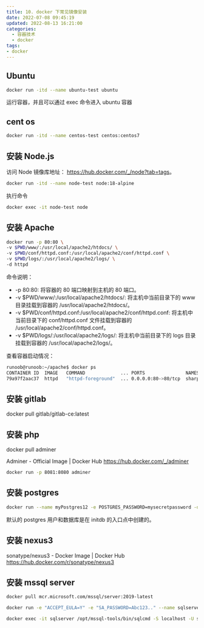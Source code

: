```yaml
---
title: 10. docker 下常见镜像安装
date: 2022-07-08 09:45:19
updated: 2022-08-13 16:21:00
categories:
  - 容器技术
  - docker
tags:
- docker
---
```


## Ubuntu

```sh
docker run -itd --name ubuntu-test ubuntu
```

运行容器，并且可以通过 exec 命令进入 ubuntu 容器

## cent os

```sh
docker run -itd --name centos-test centos:centos7
```

## 安装 Node.js

访问 Node 镜像库地址： <https://hub.docker.com/_/node?tab=tags>。

```sh
docker run -itd --name node-test node:18-alpine
```

执行命令

```sh
docker exec -it node-test node
```

## 安装 Apache

```sh
docker run -p 80:80 \
-v $PWD/www/:/usr/local/apache2/htdocs/ \
-v $PWD/conf/httpd.conf:/usr/local/apache2/conf/httpd.conf \
-v $PWD/logs/:/usr/local/apache2/logs/ \
-d httpd
```

<!-- more -->

命令说明：

* -p 80:80: 将容器的 80 端口映射到主机的 80 端口。
* -v $PWD/www/:/usr/local/apache2/htdocs/: 将主机中当前目录下的 www 目录挂载到容器的 /usr/local/apache2/htdocs/。
* -v $PWD/conf/httpd.conf:/usr/local/apache2/conf/httpd.conf: 将主机中当前目录下的 conf/httpd.conf 文件挂载到容器的 /usr/local/apache2/conf/httpd.conf。
* -v $PWD/logs/:/usr/local/apache2/logs/: 将主机中当前目录下的 logs 目录挂载到容器的 /usr/local/apache2/logs/。

查看容器启动情况：

```sh
runoob@runoob:~/apache$ docker ps
CONTAINER ID  IMAGE   COMMAND             ... PORTS               NAMES
79a97f2aac37  httpd   "httpd-foreground"  ... 0.0.0.0:80->80/tcp  sharp_swanson
```

## 安装 gitlab

docker pull gitlab/gitlab-ce:latest

## 安装 php

docker pull adminer

Adminer - Official Image | Docker Hub
<https://hub.docker.com/_/adminer>

```sh
docker run -p 8081:8080 adminer
```

## 安装 postgres

```sh
docker run --name myPostgres12 -e POSTGRES_PASSWORD=mysecretpassword -d postgres:12-alpine
```

默认的 postgres 用户和数据库是在 initdb 的入口点中创建的。

## 安装 nexus3

sonatype/nexus3 - Docker Image | Docker Hub
<https://hub.docker.com/r/sonatype/nexus3>

## 安装 mssql server

```sh
docker pull mcr.microsoft.com/mssql/server:2019-latest

docker run -e "ACCEPT_EULA=Y" -e "SA_PASSWORD=Abc123.." --name sqlserver -p 1433:1433 -d mcr.microsoft.com/mssql/server:2019-latest

docker exec -it sqlserver /opt/mssql-tools/bin/sqlcmd -S localhost -U sa -P Abc123..
```
